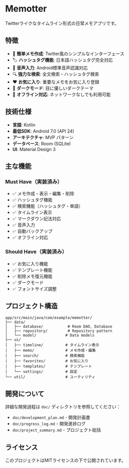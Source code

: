 # Memotter

Twitterライクなタイムライン形式の日常メモアプリです。

## 特徴

- 📝 **簡単メモ作成**: Twitter風のシンプルなインターフェース
- 🏷️ **ハッシュタグ機能**: 日本語ハッシュタグ完全対応
- 🎤 **音声入力**: Android標準音声認識対応
- 🔍 **強力な検索**: 全文検索・ハッシュタグ検索
- ❤️ **お気に入り**: 重要なメモをお気に入り登録
- 🌙 **ダークモード**: 目に優しいダークテーマ
- 📱 **オフライン対応**: ネットワークなしでも利用可能

## 技術仕様

- **言語**: Kotlin
- **最低SDK**: Android 7.0 (API 24)
- **アーキテクチャ**: MVP パターン
- **データベース**: Room (SQLite)
- **UI**: Material Design 3

## 主な機能

### Must Have（実装済み）
- ✅ メモ作成・表示・編集・削除
- ✅ ハッシュタグ機能
- ✅ 検索機能（ハッシュタグ・単語）
- ✅ タイムライン表示
- ✅ マークダウン記法対応
- ✅ 音声入力
- ✅ 自動バックアップ
- ✅ オフライン対応

### Should Have（実装済み）
- ✅ お気に入り機能
- ✅ テンプレート機能
- ✅ 削除メモ復元機能
- ✅ ダークモード
- ✅ フォントサイズ調整

## プロジェクト構造

```
app/src/main/java/com/example/memotter/
├── data/
│   ├── database/           # Room DAO, Database
│   ├── repository/         # Repository pattern
│   └── model/             # Data models
├── ui/
│   ├── timeline/          # タイムライン表示
│   ├── memo/              # メモ作成・編集
│   ├── search/            # 検索機能
│   ├── favorites/         # お気に入り
│   ├── templates/         # テンプレート
│   └── settings/          # 設定
└── util/                  # ユーティリティ
```

## 開発について

詳細な開発過程は `doc/` ディレクトリを参照してください：

- `doc/development_plan.md` - 開発計画書
- `doc/progress_log.md` - 開発進捗ログ
- `doc/project_summary.md` - プロジェクト総括

## ライセンス

このプロジェクトはMITライセンスの下で公開されています。